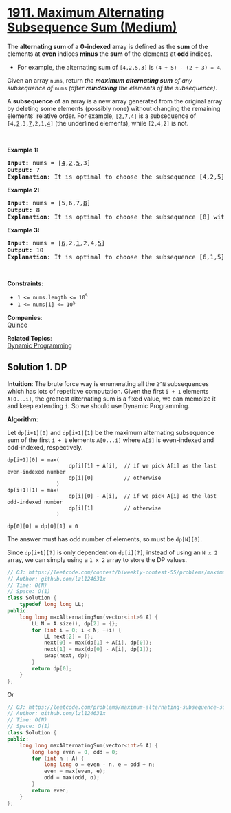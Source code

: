  # [1911. Maximum Alternating Subsequence Sum (Medium)](https://leetcode.com/problems/maximum-alternating-subsequence-sum/)

<p>The <strong>alternating sum</strong> of a <strong>0-indexed</strong> array is defined as the <strong>sum</strong> of the elements at <strong>even</strong> indices <strong>minus</strong> the <strong>sum</strong> of the elements at <strong>odd</strong> indices.</p>

<ul>
	<li>For example, the alternating sum of <code>[4,2,5,3]</code> is <code>(4 + 5) - (2 + 3) = 4</code>.</li>
</ul>

<p>Given an array <code>nums</code>, return <em>the <strong>maximum alternating sum</strong> of any subsequence of </em><code>nums</code><em> (after <strong>reindexing</strong> the elements of the subsequence)</em>.</p>

<ul>
</ul>

<p>A <strong>subsequence</strong> of an array is a new array generated from the original array by deleting some elements (possibly none) without changing the remaining elements' relative order. For example, <code>[2,7,4]</code> is a subsequence of <code>[4,<u>2</u>,3,<u>7</u>,2,1,<u>4</u>]</code> (the underlined elements), while <code>[2,4,2]</code> is not.</p>

<p>&nbsp;</p>
<p><strong>Example 1:</strong></p>

<pre><strong>Input:</strong> nums = [<u>4</u>,<u>2</u>,<u>5</u>,3]
<strong>Output:</strong> 7
<strong>Explanation:</strong> It is optimal to choose the subsequence [4,2,5] with alternating sum (4 + 5) - 2 = 7.
</pre>

<p><strong>Example 2:</strong></p>

<pre><strong>Input:</strong> nums = [5,6,7,<u>8</u>]
<strong>Output:</strong> 8
<strong>Explanation:</strong> It is optimal to choose the subsequence [8] with alternating sum 8.
</pre>

<p><strong>Example 3:</strong></p>

<pre><strong>Input:</strong> nums = [<u>6</u>,2,<u>1</u>,2,4,<u>5</u>]
<strong>Output:</strong> 10
<strong>Explanation:</strong> It is optimal to choose the subsequence [6,1,5] with alternating sum (6 + 5) - 1 = 10.
</pre>

<p>&nbsp;</p>
<p><strong>Constraints:</strong></p>

<ul>
	<li><code>1 &lt;= nums.length &lt;= 10<sup>5</sup></code></li>
	<li><code>1 &lt;= nums[i] &lt;= 10<sup>5</sup></code></li>
</ul>


**Companies**:  
[Quince](https://leetcode.com/company/quince)

**Related Topics**:  
[Dynamic Programming](https://leetcode.com/tag/dynamic-programming/)

## Solution 1. DP

**Intuition**: The brute force way is enumerating all the `2^N` subsequences which has lots of repetitive computation. Given the first `i + 1` elements `A[0...i]`, the greatest alternating sum is a fixed value, we can memoize it and keep extending `i`. So we should use Dynamic Programming.

**Algorithm**:

Let `dp[i+1][0]` and `dp[i+1][1]` be the maximum alternating subsequence sum of the first `i + 1` elements `A[0...i]` where `A[i]` is even-indexed and odd-indexed, respectively.

```
dp[i+1][0] = max(
                    dp[i][1] + A[i],  // if we pick A[i] as the last even-indexed number
                    dp[i][0]          // otherwise
                )
dp[i+1][1] = max(
                    dp[i][0] - A[i],  // if we pick A[i] as the last odd-indexed number
                    dp[i][1]          // otherwise
                )

dp[0][0] = dp[0][1] = 0
```

The answer must has odd number of elements, so must be `dp[N][0]`.

Since `dp[i+1][?]` is only dependent on `dp[i][?]`, instead of using an `N x 2` array, we can simply using a `1 x 2` array to store the DP values.

```cpp
// OJ: https://leetcode.com/contest/biweekly-contest-55/problems/maximum-alternating-subsequence-sum/
// Author: github.com/lzl124631x
// Time: O(N)
// Space: O(1)
class Solution {
    typedef long long LL;
public:
    long long maxAlternatingSum(vector<int>& A) {
        LL N = A.size(), dp[2] = {};
        for (int i = 0; i < N; ++i) {
            LL next[2] = {};
            next[0] = max(dp[1] + A[i], dp[0]);
            next[1] = max(dp[0] - A[i], dp[1]);
            swap(next, dp);
        }
        return dp[0];
    }
};
```

Or

```cpp
// OJ: https://leetcode.com/problems/maximum-alternating-subsequence-sum/
// Author: github.com/lzl124631x
// Time: O(N)
// Space: O(1)
class Solution {
public:
    long long maxAlternatingSum(vector<int>& A) {
        long long even = 0, odd = 0;
        for (int n : A) {
            long long o = even - n, e = odd + n;
            even = max(even, e);
            odd = max(odd, o);
        }
        return even; 
    }
};
```